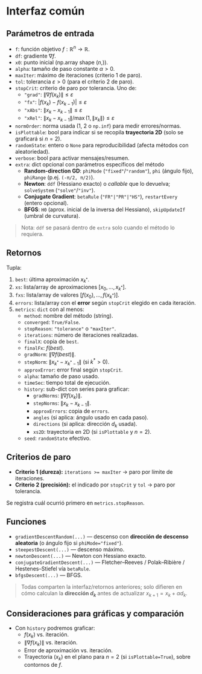 # Interfaz común

## Parámetros de entrada

- `f`: función objetivo $f:\mathbb{R}^n\to\mathbb{R}$.
- `df`: gradiente $\nabla f$.
- `x0`: punto inicial (np.array shape $(n,)$).
- `alpha`: tamaño de paso constante $\alpha>0$.
- `maxIter`: máximo de iteraciones (criterio 1 de paro).
- `tol`: tolerancia $\varepsilon>0$ (para el criterio 2 de paro).
- `stopCrit`: criterio de paro por tolerancia. Uno de:
  - `"grad"`: $\|\nabla f(x_k)\|\le \varepsilon$
  - `"fx"`: $|f(x_{k})-f(x_{k-1})|\le \varepsilon$
  - `"xAbs"`: $\|x_{k}-x_{k-1}\|\le \varepsilon$
  - `"xRel"`: $\|x_{k}-x_{k-1}\|/\max(1,\|x_{k}\|)\le \varepsilon$
- `normOrder`: norma usada (1, 2 o `np.inf`) para medir errores/normas.
- `isPlottable`: bool para indicar si se recopila **trayectoria 2D** (solo se graficará si $n=2$).
- `randomState`: entero o `None` para reproducibilidad (afecta métodos con aleatoriedad).
- `verbose`: bool para activar mensajes/resumen.
- `extra`: dict opcional con parámetros específicos del método
  - **Random-direction GD**: `phiMode` (`"fixed"`/`"random"`), `phi` (ángulo fijo), `phiRange` (p.ej. `(-π/2, π/2)`).
  - **Newton**: `ddf` (Hessiano exacto) o *callable* que lo devuelva; `solveSystem` (`"solve"`/`"inv"`).
  - **Conjugate Gradient**: `betaRule` (`"FR"|"PR"|"HS"`), `restartEvery` (entero opcional).
  - **BFGS**: `H0` (aprox. inicial de la inversa del Hessiano), `skipUpdateIf` (umbral de curvatura).

> Nota: `ddf` se pasará dentro de `extra` solo cuando el método lo requiera.

## Retornos

Tupla:

1. `best`: última aproximación $x_{k^*}$.
2. `xs`: lista/array de aproximaciones $[x_0, \dots, x_{k^*}]$.
3. `fxs`: lista/array de valores $[f(x_0), \dots, f(x_{k^*})]$.
4. `errors`: lista/array con el **error** según `stopCrit` elegido en cada iteración.
5. `metrics`: `dict` con al menos:
   - `method`: nombre del método (string).
   - `converged`: `True/False`.
   - `stopReason`: `"tolerance"` o `"maxIter"`.
   - `iterations`: número de iteraciones realizadas.
   - `finalX`: copia de `best`.
   - `finalFx`: $f(best)$.
   - `gradNorm`: $\|\nabla f(best)\|$.
   - `stepNorm`: $\|x_{k^*} - x_{k^*-1}\|$ (si $k^* > 0$).
   - `approxError`: error final según `stopCrit`.
   - `alpha`: tamaño de paso usado.
   - `timeSec`: tiempo total de ejecución.
   - `history`: sub-dict con series para graficar:
     - `gradNorms`: $\|\nabla f(x_k)\|$.
     - `stepNorms`: $\|x_k-x_{k-1}\|$.
     - `approxErrors`: copia de `errors`.
     - `angles` (si aplica: ángulo usado en cada paso).
     - `directions` (si aplica: dirección $d_k$ usada).
     - `xs2D`: trayectoria en 2D (si `isPlottable` y $n=2$).
   - `seed`: `randomState` efectivo.

## Criterios de paro

- **Criterio 1 (dureza):** `iterations >= maxIter` -> paro por límite de iteraciones.
- **Criterio 2 (precisión):** el indicado por `stopCrit` y `tol` -> paro por tolerancia.

Se registra cuál ocurrió primero en `metrics.stopReason`.

## Funciones

- `gradientDescentRandom(...)` — descenso con **dirección de descenso aleatoria** (o ángulo fijo si `phiMode="fixed"`).
- `steepestDescent(...)` — descenso máximo.
- `newtonDescent(...)` — Newton con Hessiano exacto.
- `conjugateGradientDescent(...)` — Fletcher–Reeves / Polak–Ribière / Hestenes–Stiefel vía `betaRule`.
- `bfgsDescent(...)` — BFGS.

> Todas comparten la interfaz/retornos anteriores; solo difieren en cómo calculan la **dirección $d_k$** antes de actualizar $x_{k+1}=x_k+\alpha d_k$.

## Consideraciones para gráficas y comparación

- Con `history` podremos graficar:
  - $f(x_k)$ vs. iteración.
  - $\|\nabla f(x_k)\|$ vs. iteración.
  - Error de aproximación vs. iteración.
  - Trayectoria $(x_k)$ en el plano para $n=2$ (si `isPlottable=True`), sobre contornos de $f$.
